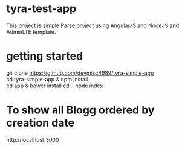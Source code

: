 # tyra-test-app
This project is simple Parse project using AngularJS and NodeJS and AdminLTE template.
# getting started

 git clone https://github.com/devmisc4989/tyra-simple-app<br />
 cd tyra-simple-app & npm install<br />
 cd app & bower install
 cd ..
 node index

# To show all Blogg ordered by creation date
http://localhost:3000
